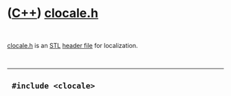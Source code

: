 
 

 

 

 

 

([C++](Cpp.md)) [clocale.h](CppClocaleH.md)
=============================================

 

[clocale.h](CppClocaleH.md) is an [STL](CppStl.md) [header
file](CppHeaderFile.md) for localization.

 

  -----------------------
  ` #include <clocale>`
  -----------------------

 

 

 

 

 

 

